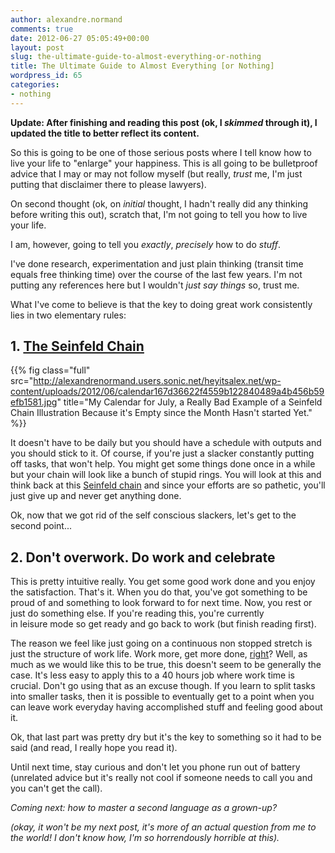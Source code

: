 ```yaml
---
author: alexandre.normand
comments: true
date: 2012-06-27 05:05:49+00:00
layout: post
slug: the-ultimate-guide-to-almost-everything-or-nothing
title: The Ultimate Guide to Almost Everything [or Nothing]
wordpress_id: 65
categories:
- nothing
---
```


**Update: After finishing and reading this post (ok, I _skimmed_ through it), I updated the title to better reflect its content.**

So this is going to be one of those serious posts where I tell know how to live your life to "enlarge" your happiness. This is all going to be bulletproof advice that I may or may not follow myself (but really, _trust_ me, I'm just putting that disclaimer there to please lawyers).

On second thought (ok, on _initial_ thought, I hadn't really did any thinking before writing this out), scratch that, I'm not going to tell you how to live your life.

I am, however, going to tell you _exactly_, _precisely_ how to do _stuff_.

I've done research, experimentation and just plain thinking (transit time equals free thinking time) over the course of the last few years. I'm not putting any references here but I wouldn't _just say things_ so, trust me.

What I've come to believe is that the key to doing great work consistently lies in two elementary rules:


## 1. [The Seinfeld Chain](http://lifehacker.com/281626/jerry-seinfelds-productivity-secret)

{{% fig class="full" src="http://alexandrenormand.users.sonic.net/heyitsalex.net/wp-content/uploads/2012/06/calendar167d36622f4559b122840489a4b456b59efb1581.jpg" title="My Calendar for July, a Really Bad Example of a Seinfeld Chain Illustration Because it's Empty since the Month Hasn't started Yet." %}}

It doesn't have to be daily but you should have a schedule with outputs and you should stick to it. Of course, if you're just a slacker constantly putting off tasks, that won't help. You might get some things done once in a while but your chain will look like a bunch of stupid rings. You will look at this and think back at this [Seinfeld chain](http://lifehacker.com/281626/jerry-seinfelds-productivity-secret) and since your efforts are so pathetic, you'll just give up and never get anything done.

Ok, now that we got rid of the self conscious slackers, let's get to the second point...


## 2. Don't overwork. Do work and celebrate


This is pretty intuitive really. You get some good work done and you enjoy the satisfaction. That's it. When you do that, you've got something to be proud of and something to look forward to for next time. Now, you rest or just do something else. If you're reading this, you're currently in leisure mode so get ready and go back to work (but finish reading first).

The reason we feel like just going on a continuous non stopped stretch is just the structure of work life. Work more, get more done, [right](http://37signals.com/svn/posts/3180-a-good-days-work)? Well, as much as we would like this to be true, this doesn't seem to be generally the case. It's less easy to apply this to a 40 hours job where work time is crucial. Don't go using that as an excuse though. If you learn to split tasks into smaller tasks, then it is possible to eventually get to a point when you can leave work everyday having accomplished stuff and feeling good about it.

Ok, that last part was pretty dry but it's the key to something so it had to be said (and read, I really hope you read it).

Until next time, stay curious and don't let you phone run out of battery (unrelated advice but it's really not cool if someone needs to call you and you can't get the call).

*Coming next: how to master a second language as a grown-up?*

*(okay, it won't be my next post, it's more of an actual question from me to the world! I don't know how, I'm so horrendously horrible at this).*
